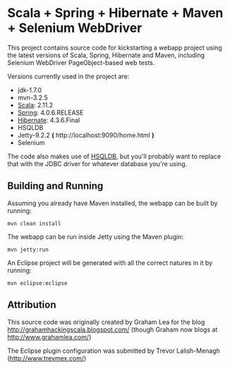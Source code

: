 Scala + Spring + Hibernate + Maven + Selenium WebDriver
=======================================================

This project contains source code for kickstarting a webapp project using the latest versions of
Scala, Spring, Hibernate and Maven, including Selenium WebDriver PageObject-based web tests.

Versions currently used in the project are:

* jdk-1.7.0
* mvn-3.2.5
* [Scala](http://www.scala-lang.org/): 2.11.2
* [Spring](http://www.springsource.org/about): 4.0.6.RELEASE
* [Hibernate](http://www.hibernate.org/): 4.3.6.Final
* HSQLDB
* Jetty-9.2.2 **(** http://localhost:9090/home.html **)**
* Selenium

The code also makes use of [HSQLDB](http://hsqldb.org/), but you'll probably want to replace that with the JDBC driver
for whatever database you're using.


Building and Running
--------------------

Assuming you already have Maven installed, the webapp can be built by running:

    mvn clean install

The webapp can be run inside Jetty using the Maven plugin:

    mvn jetty:run

An Eclipse project will be generated with all the correct natures in it by running:

	mvn eclipse:eclipse


Attribution
-----------
This source code was originally created by Graham Lea for the blog http://grahamhackingscala.blogspot.com/
(though Graham now blogs at http://www.grahamlea.com/)

The Eclipse plugin configuration was submitted by Trevor Lalish-Menagh (http://www.trevmex.com/)

